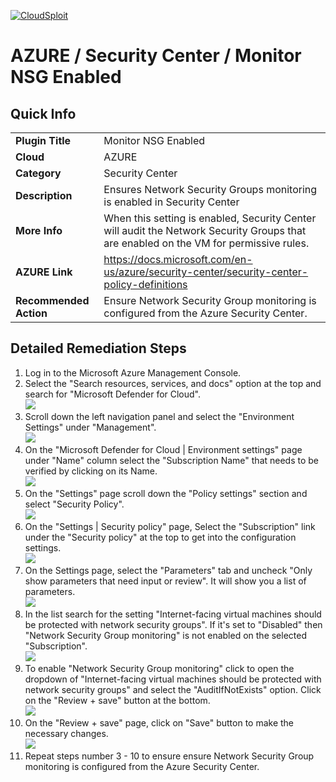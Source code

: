 [![CloudSploit](https://cloudsploit.com/img/logo-new-big-text-100.png "CloudSploit")](https://cloudsploit.com)

# AZURE / Security Center / Monitor NSG Enabled

## Quick Info

| | |
|-|-|
| **Plugin Title** | Monitor NSG Enabled |
| **Cloud** | AZURE |
| **Category** | Security Center |
| **Description** | Ensures Network Security Groups monitoring is enabled in Security Center |
| **More Info** | When this setting is enabled, Security Center will audit the Network Security Groups that are enabled on the VM for permissive rules. |
| **AZURE Link** | https://docs.microsoft.com/en-us/azure/security-center/security-center-policy-definitions |
| **Recommended Action** | Ensure Network Security Group monitoring is configured from the Azure Security Center. |

## Detailed Remediation Steps

1. Log in to the Microsoft Azure Management Console.
2. Select the "Search resources, services, and docs" option at the top and search for "Microsoft Defender for Cloud". </br> <img src="/resources/azure/securitycenter/monitor-nsg-enabled/step2.png"/>
3. Scroll down the left navigation panel and select the "Environment Settings" under "Management".</br> <img src="/resources/azure/securitycenter/monitor-nsg-enabled/step3.png"/>
4. On the "Microsoft Defender for Cloud | Environment settings" page under "Name" column select the "Subscription Name" that needs to be verified by clicking on its Name.</br> <img src="/resources/azure/securitycenter/monitor-nsg-enabled/step4.png"/>
5. On the "Settings" page scroll down the "Policy settings" section and select "Security Policy".</br> <img src="/resources/azure/securitycenter/monitor-nsg-enabled/step5.png"/>
6. On the "Settings | Security policy" page, Select the "Subscription" link under the "Security policy" at the top to get into the configuration settings.</br> <img src="/resources/azure/securitycenter/monitor-nsg-enabled/step6.png"/>
7. On the Settings page, select the "Parameters" tab and uncheck "Only show parameters that need input or review". It will show you a list of parameters.</br>  <img src="/resources/azure/securitycenter/monitor-nsg-enabled/step7.png"/>
8. In the list search for the setting "Internet-facing virtual machines should be protected with network security groups". If it's set to "Disabled" then "Network Security Group monitoring" is not enabled on the selected "Subscription".</br> <img src="/resources/azure/securitycenter/monitor-nsg-enabled/step8.png"/>
9. To enable "Network Security Group monitoring" click to open the dropdown of "Internet-facing virtual machines should be protected with network security groups" and select the "AuditIfNotExists" option. Click on the "Review + save" button at the bottom.</br> <img src="/resources/azure/securitycenter/monitor-nsg-enabled/step9.png"/>
10. On the "Review + save" page, click on "Save" button to make the necessary changes.</br> <img src="/resources/azure/securitycenter/monitor-nsg-enabled/step10.png"/>
11. Repeat steps number 3 - 10 to ensure ensure Network Security Group monitoring is configured from the Azure Security Center.</br>
